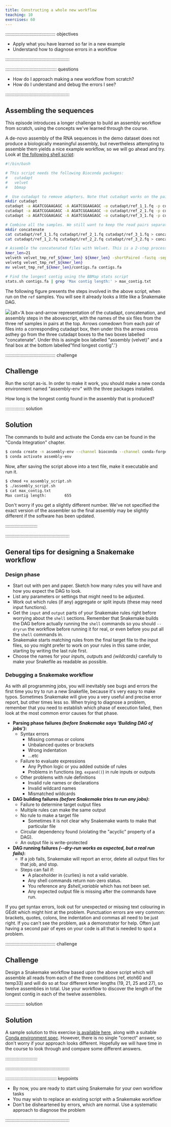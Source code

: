 ```yaml
---
title: Constructing a whole new workflow
teaching: 10
exercises: 60
---
```


::::::::::::::::::::::::::::::::::::::: objectives

- Apply what you have learned so far in a new example
- Understand how to diagnose errors in a workflow

::::::::::::::::::::::::::::::::::::::::::::::::::

:::::::::::::::::::::::::::::::::::::::: questions

- How do I approach making a new workflow from scratch?
- How do I understand and debug the errors I see?

::::::::::::::::::::::::::::::::::::::::::::::::::

## Assembling the sequences

This episode introduces a longer challenge to build an assembly workflow from scratch, using the
concepts we've learned through the course.

A de-novo assembly of the RNA sequences in the demo dataset does not produce a biologically
meaningful assembly, but nevertheless attempting to assemble them yields a nice example workflow,
so we will go ahead and try. Look at [the following shell script](files/assembly_script.sh):

```bash
#!/bin/bash

# This script needs the following Bioconda packages:
#   cutadapt
#   velvet
#   bbmap

#  Use cutadapt to remove adapters. Note that cutadapt works on the paired sequences
mkdir cutadapt
cutadapt -a AGATCGGAAGAGC -A AGATCGGAAGAGC -o cutadapt/ref_1_1.fq -p cutadapt/ref_1_2.fq reads/ref_1_1.fq reads/ref_1_2.fq
cutadapt -a AGATCGGAAGAGC -A AGATCGGAAGAGC -o cutadapt/ref_2_1.fq -p cutadapt/ref_2_2.fq reads/ref_2_1.fq reads/ref_2_2.fq
cutadapt -a AGATCGGAAGAGC -A AGATCGGAAGAGC -o cutadapt/ref_3_1.fq -p cutadapt/ref_3_2.fq reads/ref_3_1.fq reads/ref_3_2.fq

# Combine all the samples. We still want to keep the read pairs separate.
mkdir concatenate
cat cutadapt/ref_1_1.fq cutadapt/ref_2_1.fq cutadapt/ref_3_1.fq > concatenate/ref_1.fq
cat cutadapt/ref_1_2.fq cutadapt/ref_2_2.fq cutadapt/ref_3_2.fq > concatenate/ref_2.fq

# Assemble the concatenated files with Velvet. This is a 2-step process: velveth then velvetg
kmer_len=21
velveth velvet_tmp_ref_${kmer_len} ${kmer_len} -shortPaired -fastq -separate concatenate/ref_1.fq concatenate/ref_2.fq
velvetg velvet_tmp_ref_${kmer_len}
mv velvet_tmp_ref_${kmer_len}/contigs.fa contigs.fa

# Find the longest contig using the BBMap stats script
stats.sh contigs.fa | grep 'Max contig length:' > max_contig.txt
```

The following figure presents the steps involved in the above script, when run on the `ref` samples.
You will see it already looks a little like a Snakemake DAG.

![][fig-flow]{alt='A box-and-arrow representation of the cutadapt, concatenation, and assembly steps in the abovescript, with the names of the six files from the three ref samples in pairs at the top. Arrows comedown from each pair of files into a corresponding cutadapt box, then under this the arrows cross asthey go from the three cutadapt boxes to the two boxes labelled "concatenate". Under this is asingle box labelled "assembly (velvet)" and a final box at the bottom labelled"find longest contig".'}

:::::::::::::::::::::::::::::::::::::::  challenge

## Challenge

Run the script as-is. In order to make it work, you should make a new conda environment named
"assembly-env" with the three packages installed.

How long is the longest contig found in the assembly that is produced?

:::::::::::::::  solution

## Solution

The commands to build and activate the Conda env can be found in the "Conda Integration"
chapter.

```bash
$ conda create -n assembly-env --channel bioconda --channel conda-forge cutadapt velvet bbmap
$ conda activate assembly-env
```

Now, after saving the script above into a text file, make it executable and run it.

```bash
$ chmod +x assembly_script.sh
$ ./assembly_script.sh
$ cat max_contig.txt
Max contig length:        655
```

Don't worry if you get a slightly different number. We've not specified the exact version of
the assembler so the final assembly may be slightly different if the software has been updated.

:::::::::::::::::::::::::

::::::::::::::::::::::::::::::::::::::::::::::::::

## General tips for designing a Snakemake workflow

### Design phase

- Start out with pen and paper. Sketch how many rules you will have and how you expect the DAG
  to look.
- List any parameters or settings that might need to be adjusted.
- Work out which rules (if any) aggregate or split inputs (these may need input functions).
- Get the `input` and `output` parts of your Snakemake rules right before worrying about the
  `shell` sections. Remember that Snakemake builds the DAG before actually running the `shell`
  commands so you should `--dryrun` the workflow before running it for real, or even before you
  put all the `shell` commands in.
- Snakemake starts matching rules from the final target file to the input files, so you might
  prefer to work on your rules in this same order, starting by writing the last rule first.
- Choose the names for your *input*s, *output*s and *{wildcards}* carefully to make your Snakefile
  as readable as possible.

### Debugging a Snakemake workflow

As with all programming jobs, you will inevitably see bugs and errors the first time you try to run
a new Snakefile, because it's very easy to make typos. Sometimes Snakemake will give you a very
useful and precise error report, but other times less so. When trying to diagnose a problem,
remember that you need to establish which phase of execution failed, then look at the most common
error causes for that phase.

- **Parsing phase failures *(before Snakemake says 'Building DAG of jobs')*:**
  - Syntax errors
    - Missing commas or colons
    - Unbalanced quotes or brackets
    - Wrong indentation
    - ...etc
  - Failure to evaluate expressions
    - Any Python logic or you added outside of rules
    - Problems in functions (eg. `expand()`) in rule inputs or outputs
  - Other problems with rule definitions
    - Invalid rule names or declarations
    - Invalid wildcard names
    - Mismatched wildcards
- **DAG building failures *(before Snakemake tries to run any jobs)*:**
  - Failure to determine target output files
  - Multiple rules can make the same output
  - No rule to make a target file
    - Sometimes it is not clear why Snakemake wants to make that particular file
  - Circular dependency found (violating the "acyclic" property of a DAG).
  - An output file is write-protected
- **DAG running failures *(--dry-run works as expected, but a real run fails)*:**
  - If a job fails, Snakemake will report an error, delete all output files for that job,
    and stop.
  - Steps can fail if:
    - A placeholder in {curlies} is not a valid variable.
    - Any shell commands return non-zero status.
    - You reference any *$shell\_variable* which has not been set.
    - Any expected output file is missing after the commands have run.

If you get syntax errors, look out for unexpected or missing text colouring in GEdit which might
hint at the problem. Punctuation errors are very common: brackets, quotes, colons, line indentation
and commas all need to be just right. If you can't see the problem, ask a demonstrator for help.
Often just having a second pair of eyes on your code is all that is needed to spot a problem.

:::::::::::::::::::::::::::::::::::::::  challenge

## Challenge

Design a Snakemake workflow based upon the above script which will assemble all reads from each
of the three conditions (ref, etoh60 and temp33) and will do so at four different kmer lengths
(19, 21, 25 and 27), so twelve assemblies in total. Use your workflow to discover the length of
the longest contig in each of the twelve assemblies.

:::::::::::::::  solution

## Solution

A sample solution to this exercise [is available here](files/assembly_with_conda.Snakefile),
along with a suitable [Conda environment spec](files/assembly_conda_env.yaml). However, there
is no single "correct" answer, so don't worry if your approach looks different. Hopefully we
will have time in the course to look through and compare some different answers.

:::::::::::::::::::::::::

::::::::::::::::::::::::::::::::::::::::::::::::::



[fig-flow]: fig/assembly_flow.svg


:::::::::::::::::::::::::::::::::::::::: keypoints

- By now, you are ready to start using Snakemake for your own workflow tasks
- You may wish to replace an existing script with a Snakemake workflow
- Don't be disheartened by errors, which are normal. Use a systematic approach to diagnose the problem

::::::::::::::::::::::::::::::::::::::::::::::::::


